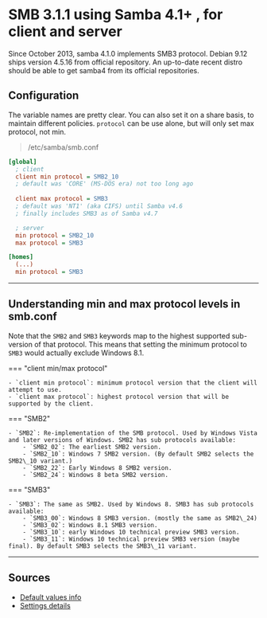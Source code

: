# SMB 3.1.1 using Samba 4.1+ , for client and server

Since October 2013, samba 4.1.0 implements SMB3 protocol. Debian 9.12 ships version 4.5.16 from official repository. An up-to-date recent distro should be able to get samba4 from its official repositories.

## Configuration

The variable names are pretty clear. You can also set it on a share basis, to maintain different policies. `protocol` can be use alone, but will only set max protocol, not min.

> /etc/samba/smb.conf
```ini
[global]
  ; client
  client min protocol = SMB2_10
  ; default was 'CORE' (MS-DOS era) not too long ago
  
  client max protocol = SMB3
  ; default was 'NT1' (aka CIFS) until Samba v4.6
  ; finally includes SMB3 as of Samba v4.7

  ; server
  min protocol = SMB2_10
  max protocol = SMB3

[homes]
  (...)
  min protocol = SMB3
```

---

## Understanding min and max protocol levels in smb.conf

Note that the `SMB2` and `SMB3` keywords map to the highest supported sub-version of that protocol. This means that setting the minimum protocol to `SMB3` would actually exclude Windows 8.1.

=== "client min/max protocol"

    - `client min protocol`: minimum protocol version that the client will attempt to use.
    - `client max protocol`: highest protocol version that will be supported by the client.

=== "SMB2"

    - `SMB2`: Re-implementation of the SMB protocol. Used by Windows Vista and later versions of Windows. SMB2 has sub protocols available:
        - `SMB2_02`: The earliest SMB2 version.
        - `SMB2_10`: Windows 7 SMB2 version. (By default SMB2 selects the SMB2\_10 variant.)
        - `SMB2_22`: Early Windows 8 SMB2 version.
        - `SMB2_24`: Windows 8 beta SMB2 version.

=== "SMB3"

    - `SMB3`: The same as SMB2. Used by Windows 8. SMB3 has sub protocols available:
        - `SMB3_00`: Windows 8 SMB3 version. (mostly the same as SMB2\_24)
        - `SMB3_02`: Windows 8.1 SMB3 version.
        - `SMB3_10`: early Windows 10 technical preview SMB3 version.
        - `SMB3_11`: Windows 10 technical preview SMB3 version (maybe final). By default SMB3 selects the SMB3\_11 variant.

---

## Sources

- [Default values info](https://superuser.com/questions/1226973/how-to-force-linux-cifs-mount-to-default-to-smb3)
- [Settings details](https://www.cyberciti.biz/faq/how-to-configure-samba-to-use-smbv2-and-disable-smbv1-on-linux-or-unix)
